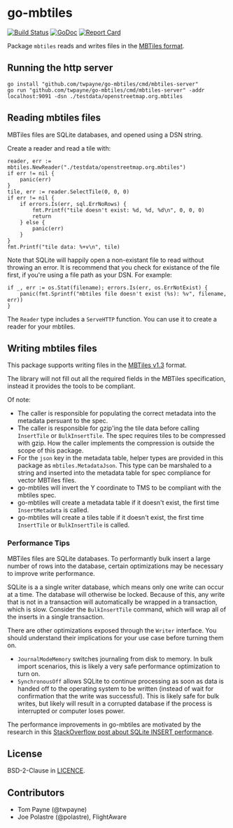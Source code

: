 # go-mbtiles

[![Build
Status](https://travis-ci.org/twpayne/go-mbtiles.svg?branch=master)](https://travis-ci.org/twpayne/go-mbtiles)
[![GoDoc](https://godoc.org/github.com/twpayne/go-mbtiles?status.svg)](https://godoc.org/github.com/twpayne/go-mbtiles)
[![Report
Card](https://goreportcard.com/badge/github.com/twpayne/go-mbtiles)](https://goreportcard.com/report/github.com/twpayne/go-mbtiles)

Package `mbtiles` reads and writes files in the [MBTiles
format](https://github.com/mapbox/mbtiles-spec).

## Running the http server

```
go install "github.com/twpayne/go-mbtiles/cmd/mbtiles-server"
go run "github.com/twpayne/go-mbtiles/cmd/mbtiles-server" -addr localhost:9091 -dsn ./testdata/openstreetmap.org.mbtiles
```

## Reading mbtiles files

MBTiles files are SQLite databases, and opened using a DSN string.

Create a reader and read a tile with:

```golang
reader, err := mbtiles.NewReader("./testdata/openstreetmap.org.mbtiles")
if err != nil {
	panic(err)
}
tile, err := reader.SelectTile(0, 0, 0)
if err != nil {
	if errors.Is(err, sql.ErrNoRows) {
		fmt.Printf("tile doesn't exist: %d, %d, %d\n", 0, 0, 0)
		return
	} else {
		panic(err)
	}
}
fmt.Printf("tile data: %+v\n", tile)
```

Note that SQLite will happily open a non-existant file to read without
throwing an error. It is recommend that you check for existance of the file
first, if you're using a file path as your DSN. For example:

```golang
if _, err := os.Stat(filename); errors.Is(err, os.ErrNotExist) {
	panic(fmt.Sprintf("mbtiles file doesn't exist (%s): %v", filename, err))
}
```

The `Reader` type includes a `ServeHTTP` function. You can use it to create a
reader for your mbtiles.

## Writing mbtiles files

This package supports writing files in the [MBTiles
v1.3](https://github.com/mapbox/mbtiles-spec/blob/master/1.3/spec.md) format.

The library will not fill out all the required fields in the MBTiles
specification, instead it provides the tools to be compliant.

Of note:
* The caller is responsible for populating the correct metadata into the
  metadata persuant to the spec.
* The caller is responsible for gzip'ing the tile data before calling
  `InsertTile` or `BulkInsertTile`. The spec requires tiles to be compressed
  with gzip. How the caller implements the compression is outside the scope of
  this package.
* For the `json` key in the metadata table, helper types are provided in this
  package as `mbtiles.MetadataJson`. This type can be marshaled to a string
  and inserted into the metadata table for spec compliance for vector MBTiles
  files.
* go-mbtiles will invert the Y coordinate to TMS to be compliant with the
  mbtiles spec.
* go-mbtiles will create a metadata table if it doesn't exist, the first time
  `InsertMetadata` is called.
* go-mbtiles will create a tiles table if it doesn't exist, the first time
  `InsertTile` or `BulkInsertTile` is called.


### Performance Tips

MBTiles files are SQLite databases. To performantly bulk insert a large number
of rows into the database, certain optimizations may be necessary to improve
write performance.

SQLite is a a single writer database, which means only one write can occur at
a time. The database will otherwise be locked. Because of this, any write that
is not in a transaction will automatically be wrapped in a transaction, which
is slow. Consider the `BulkInsertTile` command, which will wrap all of the
inserts in a single transaction.

There are other optimizations exposed through the `Writer` interface. You
should understand their implications for your use case before turning them on.
* `JournalModeMemory` switches journaling from disk to memory. In bulk import
  scenarios, this is likely a very safe performance optimization to turn on.
* `SynchronousOff` allows SQLite to continue processing as soon as data is
  handed off to the operating system to be written (instead of wait for
  confirmation that the write was successful). This is likely safe for bulk
  writes, but likely will result in a corrupted database if the process is
  interrupted or computer loses power.

The performance improvements in go-mbtiles are motivated by the research in
this [StackOverflow post about SQLite INSERT
performance](https://stackoverflow.com/questions/1711631/improve-insert-per-second-performance-of-sqlite).

## License

BSD-2-Clause in [LICENCE](./LICENSE).

## Contributors
* Tom Payne (@twpayne)
* Joe Polastre (@polastre), FlightAware

